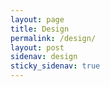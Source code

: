 ```yaml
---
layout: page
title: Design 
permalink: /design/
layout: post
sidenav: design
sticky_sidenav: true
---
```


